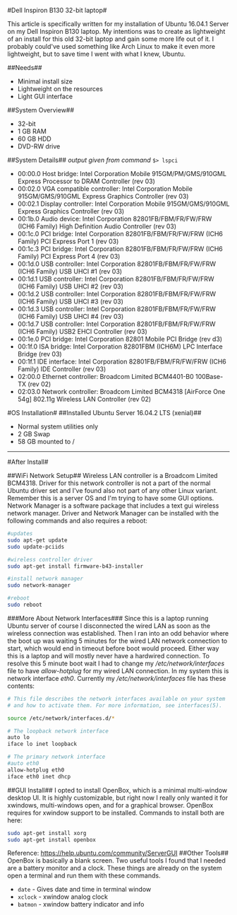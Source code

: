 #Dell Inspiron B130 32-bit laptop#

This article is specifically written for my installation of Ubuntu 16.04.1 Server on my Dell Inspiron B130 laptop. My intentions was to create as lightweight of an install for this old 32-bit laptop and gain some more life out of it. I probably could've used something like Arch Linux to make it even more lightweight, but to save time I went with what I knew, Ubuntu.

##Needs##
* Minimal install size
* Lightweight on the resources
* Light GUI interface

##System Overview##
* 32-bit
* 1 GB RAM
* 60 GB HDD
* DVD-RW drive

##System Details##
*output given from command* `$> lspci`
* 00:00.0 Host bridge: Intel Corporation Mobile 915GM/PM/GMS/910GML Express Processor to DRAM Controller (rev 03)
* 00:02.0 VGA compatible controller: Intel Corporation Mobile 915GM/GMS/910GML Express Graphics Controller (rev 03)
* 00:02.1 Display controller: Intel Corporation Mobile 915GM/GMS/910GML Express Graphics Controller (rev 03)
* 00:1b.0 Audio device: Intel Corporation 82801FB/FBM/FR/FW/FRW (ICH6 Family) High Definition Audio Controller (rev 03)
* 00:1c.0 PCI bridge: Intel Corporation 82801FB/FBM/FR/FW/FRW (ICH6 Family) PCI Express Port 1 (rev 03)
* 00:1c.3 PCI bridge: Intel Corporation 82801FB/FBM/FR/FW/FRW (ICH6 Family) PCI Express Port 4 (rev 03)
* 00:1d.0 USB controller: Intel Corporation 82801FB/FBM/FR/FW/FRW (ICH6 Family) USB UHCI #1 (rev 03)
* 00:1d.1 USB controller: Intel Corporation 82801FB/FBM/FR/FW/FRW (ICH6 Family) USB UHCI #2 (rev 03)
* 00:1d.2 USB controller: Intel Corporation 82801FB/FBM/FR/FW/FRW (ICH6 Family) USB UHCI #3 (rev 03)
* 00:1d.3 USB controller: Intel Corporation 82801FB/FBM/FR/FW/FRW (ICH6 Family) USB UHCI #4 (rev 03)
* 00:1d.7 USB controller: Intel Corporation 82801FB/FBM/FR/FW/FRW (ICH6 Family) USB2 EHCI Controller (rev 03)
* 00:1e.0 PCI bridge: Intel Corporation 82801 Mobile PCI Bridge (rev d3)
* 00:1f.0 ISA bridge: Intel Corporation 82801FBM (ICH6M) LPC Interface Bridge (rev 03)
* 00:1f.1 IDE interface: Intel Corporation 82801FB/FBM/FR/FW/FRW (ICH6 Family) IDE Controller (rev 03)
* 02:00.0 Ethernet controller: Broadcom Limited BCM4401-B0 100Base-TX (rev 02)
* 02:03.0 Network controller: Broadcom Limited BCM4318 [AirForce One 54g] 802.11g Wireless LAN Controller (rev 02)


#OS Installation#
##Installed Ubuntu Server 16.04.2 LTS (xenial)##
* Normal system utilities only
* 2 GB Swap
* 58 GB mounted to /

------------------------------------------

#After Install#

##WiFi Network Setup##
Wireless LAN controller is a Broadcom Limited BCM4318. Driver for this network controller is not a part of the normal Ubuntu driver set and I've found also not part of any other Linux variant. Remember this is a server OS and I'm trying to have some GUI options. Network Manager is a software package that includes a text gui wireless network manager. Driver and Network Manager can be installed with the following commands and also requires a reboot:

```bash
#updates
sudo apt-get update
sudo update-pciids

#wireless controller driver
sudo apt-get install firmware-b43-installer

#install network manager
sudo network-manager

#reboot
sudo reboot
```
###More About Network Interfaces###
Since this is a laptop running Ubuntu server of course I disconnected the wired LAN as soon as the wireless connection was established. Then I ran into an odd behavior where the boot up was waiting 5 minutes for the wired LAN network connection to start, which would end in timeout before boot would proceed. Either way this is a laptop and will mostly never have a hardwired connection. To resolve this 5 minute boot wait I had to change my */etc/network/interfaces* file to have *allow-hotplug* for my wired LAN connection. In my system this is network interface *eth0*. Currently my */etc/network/interfaces* file has these contents:
```bash
# This file describes the network interfaces available on your system
# and how to activate them. For more information, see interfaces(5).

source /etc/network/interfaces.d/*

# The loopback network interface
auto lo
iface lo inet loopback

# The primary network interface
#auto eth0
allow-hotplug eth0
iface eth0 inet dhcp
```

##GUI Install##
I opted to install OpenBox, which is a minimal multi-window desktop UI. It is highly customizable, but right now I really only wanted it for xwindows, multi-windows open, and for a graphical browser. OpenBox requires for xwindow support to be installed. Commands to install both are here:
```bash
sudo apt-get install xorg
sudo apt-get install openbox
```
Reference: https://help.ubuntu.com/community/ServerGUI
##Other Tools##
OpenBox is basically a blank screen. Two useful tools I found that I needed are a battery monitor and a clock. These things are already on the system open a terminal and run them with these commands.
* `date` - Gives date and time in terminal window
* `xclock` - xwindow analog clock
* `batmon` - xwindow battery indicator and info 
